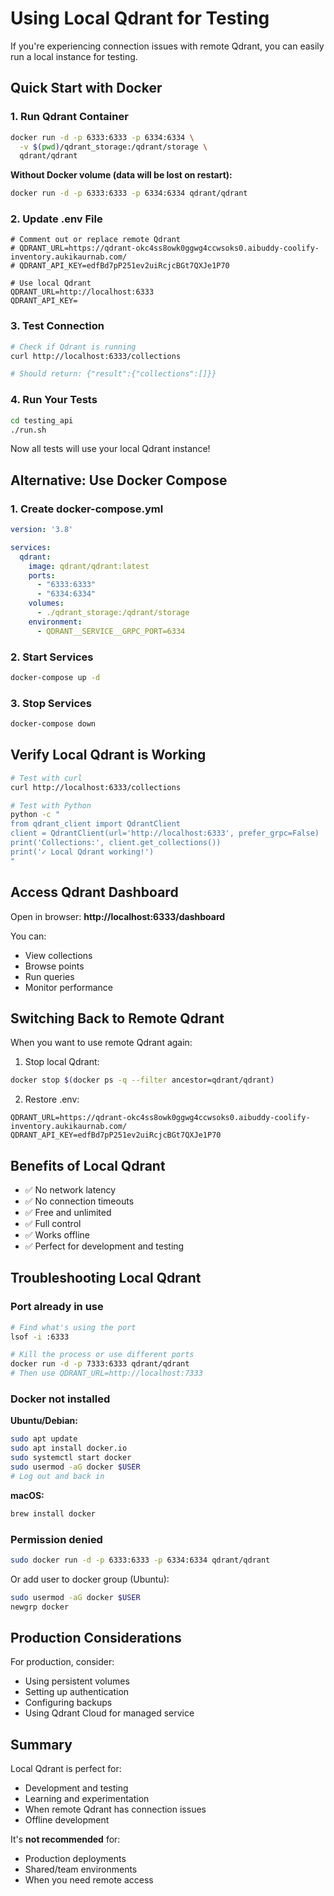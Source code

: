 # Using Local Qdrant for Testing

If you're experiencing connection issues with remote Qdrant, you can easily run a local instance for testing.

## Quick Start with Docker

### 1. Run Qdrant Container

```bash
docker run -d -p 6333:6333 -p 6334:6334 \
  -v $(pwd)/qdrant_storage:/qdrant/storage \
  qdrant/qdrant
```

**Without Docker volume (data will be lost on restart):**
```bash
docker run -d -p 6333:6333 -p 6334:6334 qdrant/qdrant
```

### 2. Update .env File

```env
# Comment out or replace remote Qdrant
# QDRANT_URL=https://qdrant-okc4ss8owk0ggwg4ccwsoks0.aibuddy-coolify-inventory.aukikaurnab.com/
# QDRANT_API_KEY=edfBd7pP251ev2uiRcjcBGt7QXJe1P70

# Use local Qdrant
QDRANT_URL=http://localhost:6333
QDRANT_API_KEY=
```

### 3. Test Connection

```bash
# Check if Qdrant is running
curl http://localhost:6333/collections

# Should return: {"result":{"collections":[]}}
```

### 4. Run Your Tests

```bash
cd testing_api
./run.sh
```

Now all tests will use your local Qdrant instance!

## Alternative: Use Docker Compose

### 1. Create docker-compose.yml

```yaml
version: '3.8'

services:
  qdrant:
    image: qdrant/qdrant:latest
    ports:
      - "6333:6333"
      - "6334:6334"
    volumes:
      - ./qdrant_storage:/qdrant/storage
    environment:
      - QDRANT__SERVICE__GRPC_PORT=6334
```

### 2. Start Services

```bash
docker-compose up -d
```

### 3. Stop Services

```bash
docker-compose down
```

## Verify Local Qdrant is Working

```bash
# Test with curl
curl http://localhost:6333/collections

# Test with Python
python -c "
from qdrant_client import QdrantClient
client = QdrantClient(url='http://localhost:6333', prefer_grpc=False)
print('Collections:', client.get_collections())
print('✓ Local Qdrant working!')
"
```

## Access Qdrant Dashboard

Open in browser: **http://localhost:6333/dashboard**

You can:
- View collections
- Browse points
- Run queries
- Monitor performance

## Switching Back to Remote Qdrant

When you want to use remote Qdrant again:

1. Stop local Qdrant:
```bash
docker stop $(docker ps -q --filter ancestor=qdrant/qdrant)
```

2. Restore .env:
```env
QDRANT_URL=https://qdrant-okc4ss8owk0ggwg4ccwsoks0.aibuddy-coolify-inventory.aukikaurnab.com/
QDRANT_API_KEY=edfBd7pP251ev2uiRcjcBGt7QXJe1P70
```

## Benefits of Local Qdrant

- ✅ No network latency
- ✅ No connection timeouts
- ✅ Free and unlimited
- ✅ Full control
- ✅ Works offline
- ✅ Perfect for development and testing

## Troubleshooting Local Qdrant

### Port already in use

```bash
# Find what's using the port
lsof -i :6333

# Kill the process or use different ports
docker run -d -p 7333:6333 qdrant/qdrant
# Then use QDRANT_URL=http://localhost:7333
```

### Docker not installed

**Ubuntu/Debian:**
```bash
sudo apt update
sudo apt install docker.io
sudo systemctl start docker
sudo usermod -aG docker $USER
# Log out and back in
```

**macOS:**
```bash
brew install docker
```

### Permission denied

```bash
sudo docker run -d -p 6333:6333 -p 6334:6334 qdrant/qdrant
```

Or add user to docker group (Ubuntu):
```bash
sudo usermod -aG docker $USER
newgrp docker
```

## Production Considerations

For production, consider:
- Using persistent volumes
- Setting up authentication
- Configuring backups
- Using Qdrant Cloud for managed service

## Summary

Local Qdrant is perfect for:
- Development and testing
- Learning and experimentation
- When remote Qdrant has connection issues
- Offline development

It's **not recommended** for:
- Production deployments
- Shared/team environments
- When you need remote access
